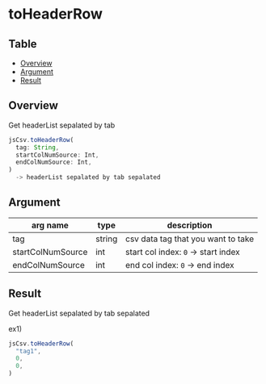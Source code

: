 # toHeaderRow

Table
-----------------
* [Overview](#overview)
* [Argument](#argument)
* [Result](#result)

## Overview

Get headerList sepalated by tab

```js.js
jsCsv.toHeaderRow(
  tag: String,
  startColNumSource: Int,
  endColNumSource: Int,
)
  -> headerList sepalated by tab sepalated 
```

## Argument

| arg name | type | description |
| -------- | -------- | -------- |
| tag | string | csv data tag that you want to take |
| startColNumSource | int | start col index: `0` -> start index |
| endColNumSource | int | end col index: `0` -> end index  |

## Result

Get headerList sepalated by tab sepalated


ex1) 

```js.js
jsCsv.toHeaderRow(
  "tag1",
  0,
  0,
)

```
